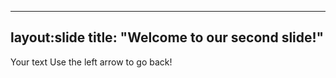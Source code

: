 



---
layout:slide
title: "Welcome to our second slide!"
---
Your text
Use the left arrow to go back!
